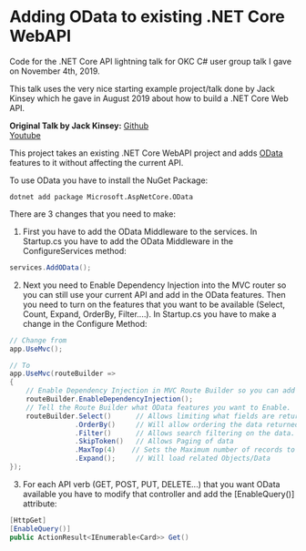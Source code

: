 # Adding OData to existing .NET Core WebAPI
Code for the .NET Core API lightning talk for OKC C# user group talk I gave on November 4th, 2019.

This talk uses the very nice starting example project/talk done by Jack Kinsey which he gave in August 2019 about how to build a .NET Core Web API.

**Original Talk by Jack Kinsey:** 
[Github](https://github.com/jackwkinsey/mtg-api)  
[Youtube](https://www.youtube.com/watch?v=60dkQSY0e6g&list=PLdW0ayjzW_LAhrIp9cP5Cthirbte2-Euq&index=2)

This project takes an existing .NET Core WebAPI project and adds [OData](https://www.odata.org) features to it without affecting the current API.

To use OData you have to install the NuGet Package:
```
dotnet add package Microsoft.AspNetCore.OData
```

There are 3 changes that you need to make:
1. First you have to add the OData Middleware to the services.  In Startup.cs you have to add the OData Middleware in the ConfigureServices method:
```cs
services.AddOData();
```
2. Next you need to Enable Dependency Injection into the MVC router so you can still use your current API and add in the OData features.  Then you need to turn on the features that you want to be available (Select, Count, Expand, OrderBy, Filter....).  In Startup.cs you have to make a change in the Configure Method:
```cs
// Change from
app.UseMvc();

// To
app.UseMvc(routeBuilder => 
{ 
    // Enable Dependency Injection in MVC Route Builder so you can add OData
    routeBuilder.EnableDependencyInjection();
    // Tell the Route Builder what OData features you want to Enable.
    routeBuilder.Select()      // Allows limiting what fields are returned
                .OrderBy()     // Will allow ordering the data returned by one or more fileds
                .Filter()      // Allows search filtering on the data.
                .SkipToken()   // Allows Paging of data
                .MaxTop(4)    // Sets the Maximum number of records to return by default
                .Expand();     // Will load related Objects/Data
});
```
3. For each API verb (GET, POST, PUT, DELETE...) that you want OData available you have to modify that controller and add the [EnableQuery()] attribute:
```cs
[HttpGet]
[EnableQuery()]
public ActionResult<IEnumerable<Card>> Get()   
```